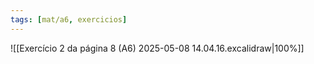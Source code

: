 ```yaml
---
tags: [mat/a6, exercicios]
---
```


![[Exercício 2 da página 8 (A6) 2025-05-08 14.04.16.excalidraw|100%]]